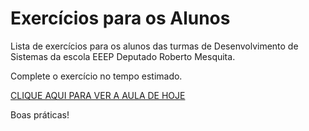 # Exercícios para os Alunos
Lista de exercícios para os alunos das turmas de Desenvolvimento de Sistemas da escola EEEP Deputado Roberto Mesquita.

Complete o exercício no tempo estimado.

<a href="https://meet.google.com/tdv-jpja-zxs" target="_blank">CLIQUE AQUI PARA VER A AULA DE HOJE</a>

Boas práticas!
